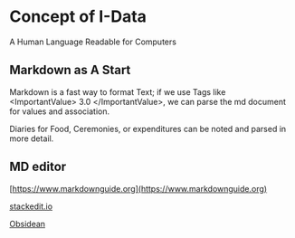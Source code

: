 # Concept of I-Data
A Human Language Readable for Computers


## Markdown as A Start

Markdown is a fast way to format Text; if we use Tags like \<ImportantValue> <ImportantValue> 3.0 </ImportantValue> \</ImportantValue>, we can parse the md document for values and association. 

Diaries for Food, Ceremonies, or expenditures can be noted and parsed in more detail.

## MD editor
[https://www.markdownguide.org](https://www.markdownguide.org)

[stackedit.io](https://stackedit.io/app)

[Obsidean](https://obsidian.md/)
